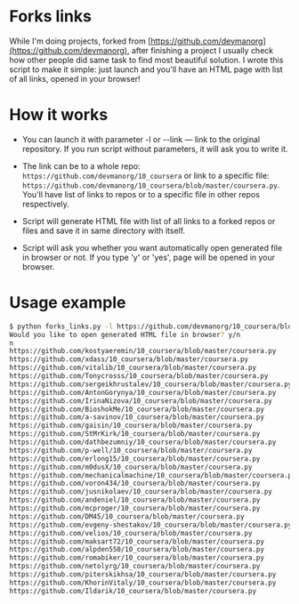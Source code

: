 # Forks links

While I'm doing projects, forked from [https://github.com/devmanorg](https://github.com/devmanorg), after finishing a project I usually check how other people did same task to find most beautiful solution. I wrote this script to make it simple: just launch and you'll have an HTML page with list of all links, opened in your browser!

# How it works

* You can launch it with parameter -l or --link — link to the original repository. If you run script without parameters, it will ask you to write it.

* The link can be to a whole repo: `https://github.com/devmanorg/10_coursera` or link to a specific file: `https://github.com/devmanorg/10_coursera/blob/master/coursera.py`. You'll have list of links to repos or to a specific file in other repos respectively.

* Script will generate HTML file with list of all links to a forked repos or files and save it in same directory with itself.

* Script will ask you whether you want automatically open generated file in browser or not. If you type 'y' or 'yes', page will be opened in your browser.

# Usage example

```bash
$ python forks_links.py -l https://github.com/devmanorg/10_coursera/blob/master/coursera.py
Would you like to open generated HTML file in browser? y/n
n
https://github.com/kostyaeremin/10_coursera/blob/master/coursera.py
https://github.com/xdass/10_coursera/blob/master/coursera.py
https://github.com/vitalib/10_coursera/blob/master/coursera.py
https://github.com/Tonycrosss/10_coursera/blob/master/coursera.py
https://github.com/sergeikhrustalev/10_coursera/blob/master/coursera.py
https://github.com/AntonGorynya/10_coursera/blob/master/coursera.py
https://github.com/IrinaNizova/10_coursera/blob/master/coursera.py
https://github.com/BioshokMe/10_coursera/blob/master/coursera.py
https://github.com/a-savinov/10_coursera/blob/master/coursera.py
https://github.com/gaisin/10_coursera/blob/master/coursera.py
https://github.com/StMrKirk/10_coursera/blob/master/coursera.py
https://github.com/dathbezumniy/10_coursera/blob/master/coursera.py
https://github.com/p-well/10_coursera/blob/master/coursera.py
https://github.com/erlong15/10_coursera/blob/master/coursera.py
https://github.com/m0dusX/10_coursera/blob/master/coursera.py
https://github.com/mechanicalmachine/10_coursera/blob/master/coursera.py
https://github.com/voron434/10_coursera/blob/master/coursera.py
https://github.com/jusnikolaev/10_coursera/blob/master/coursera.py
https://github.com/andeniel/10_coursera/blob/master/coursera.py
https://github.com/mcproger/10_coursera/blob/master/coursera.py
https://github.com/DM45/10_coursera/blob/master/coursera.py
https://github.com/evgeny-shestakov/10_coursera/blob/master/coursera.py
https://github.com/velios/10_coursera/blob/master/coursera.py
https://github.com/maksart72/10_coursera/blob/master/coursera.py
https://github.com/alpden550/10_coursera/blob/master/coursera.py
https://github.com/romabiker/10_coursera/blob/master/coursera.py
https://github.com/netolyrg/10_coursera/blob/master/coursera.py
https://github.com/piterskikhsa/10_coursera/blob/master/coursera.py
https://github.com/KhorinVitaly/10_coursera/blob/master/coursera.py
https://github.com/Ildarik/10_coursera/blob/master/coursera.py
``` 